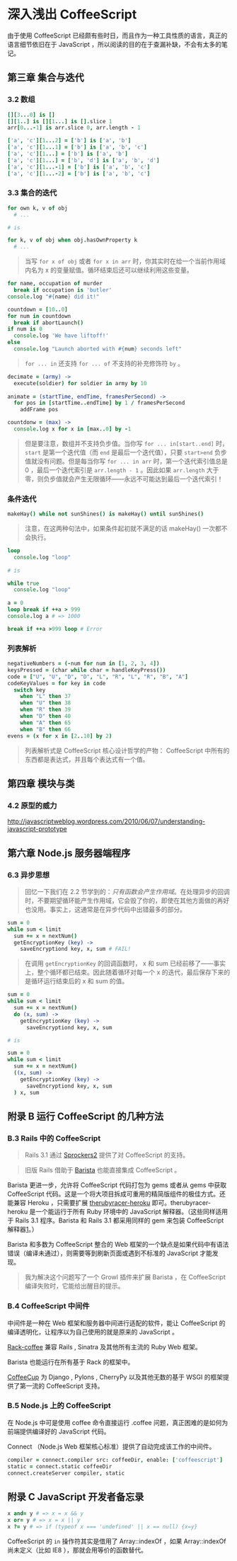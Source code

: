 # 深入浅出 CoffeeScript
由于使用 CoffeeScript 已经颇有些时日，而且作为一种工具性质的语言，真正的语言细节依旧在于 JavaScript ，所以阅读的目的在于查漏补缺，不会有太多的笔记。

## 第三章 集合与迭代
### 3.2 数组

```coffeescript
[][3...0] is []
[][1..] is [][1...] is [].slice 1
arr[0...-1] is arr.slice 0, arr.length - 1

['a', 'c'][1...2] = ['b'] is ['a', 'b']
['a', 'c'][1...1] = ['b'] is ['a', 'b', 'c']
['a', 'c'][1...] = ['b'] is ['a', 'b']
['a', 'c'][1...] = ['b', 'd'] is ['a', 'b', 'd']
['a', 'c'][1...-1] = ['b'] is ['a', 'b', 'c']
['a', 'c'][1...-2] = ['b'] is ['a', 'b', 'c']
```

### 3.3 集合的迭代

```coffeescript
for own k, v of obj
  # ...

# is

for k, v of obj when obj.hasOwnProperty k
  # ...
```

> 当写 `for x of obj` 或者 `for x in arr` 时，你其实时在给一个当前作用域内名为 x 的变量赋值。循环结束后还可以继续利用这些变量。

```coffeescript
for name, occupation of murder
  break if occupation is 'butler'
console.log "#{name} did it!"

countdown = [10..0]
for num in countdown 
  break if abortLaunch()
if num is 0
  console.log 'We have liftoff!'
else
  console.log "Launch aborted with #{num} seconds left"
```

> `for ... in` 还支持 `for ... of` 不支持的补充修饰符 `by` 。

```coffeescript
decimate = (army) ->
  execute(soldier) for soldier in army by 10
  
animate = (startTime, endTime, framesPerSecond) ->
  for pos in [startTime..endTime] by 1 / framesPerSecond
    addFrame pos

countdonw = (max) ->
  console.log x for x in [max..0] by -1
```

> 但是要注意，数组并不支持负步值。当你写 `for ... in[start..end]` 时，`start` 是第一个迭代值（而 `end` 是最后一个迭代值），只要 `start>end` 负步值就没有问题。但是每当你写 `for ... in arr` 时，第一个迭代索引值总是 0 ，最后一个迭代索引是 `arr.length - 1` 。因此如果 `arr.length` 大于零，则负步值就会产生无限循环——永远不可能达到最后一个迭代索引！

### 条件迭代

```coffeescript
makeHay() while not sunShines() is makeHay() until sunShines()
```

> 注意，在这两种句法中，如果条件起初就不满足的话 makeHay() 一次都不会执行。

```coffeescript
loop
  console.log "loop"
  
# is

while true
  console.log "loop"
  
a = 0
loop break if ++a > 999
console.log a # => 1000

break if ++a >999 loop # Error
```

### 列表解析

```coffeescript
negativeNumbers = (-num for num in [1, 2, 3, 4])
keysPressed = (char while char = handleKeyPress())
code = ["U", "U", "D", "D", "L", "R", "L", "R", "B", "A"]
codeKeyValues = for key in code
  switch key
    when "L" then 37
    when "U" then 38
    when "R" then 39
    when "D" then 40
    when "A" then 65
    when "B" then 66
evens = (x for x in [2..10] by 2)
```

> 列表解析式是 CoffeeScript 核心设计哲学的产物： CoffeeScript 中所有的东西都是表达式，并且每个表达式有一个值。

## 第四章 模块与类
### 4.2 原型的威力
http://javascriptweblog.wordpress.com/2010/06/07/understanding-javascript-prototype

## 第六章 Node.js 服务器端程序
### 6.3 异步思想

> 回忆一下我们在 2.2 节学到的：*只有函数会产生作用域*。在处理异步的回调时，不要期望循环能产生作用域，它会毁了你的，即使在其他方面做的再好也没用。事实上，这通常是在异步代码中出错最多的部分。

```coffeescript
sum = 0
while sum < limit
  sum += x = nextNum()
  getEncryptionKey (key) ->
    saveEncryptiond key, x, sum # FAIL!
```

> 在调用 `getEncryptionKey` 的回调函数时， x 和 sum 已经前移了——事实上，整个循环都已结束。因此随着循环对每一个 x 的迭代，最后保存下来的是循环运行结束后的 x 和 sum 的值。

```coffeescript
sum = 0
while sum < limit
  sum += x = nextNum()
  do (x, sum) ->
    getEncryptionKey (key) ->
      saveEncryptiond key, x, sum

# is

sum = 0
while sum < limit
  sum += x = nextNum()
  ((x, sum) ->
    getEncryptionKey (key) ->
      saveEncryptiond key, x, sum
  ) x, sum
```

## 附录 B 运行 CoffeeScript 的几种方法

### B.3 Rails 中的 CoffeeScript

> Rails 3.1 通过 [Sprockers2](http://github.com/sstephenson/sprockets) 提供了对 CoffeeScript 的支持。

> 旧版 Rails 借助于 [Barista](http://github.com/Sutto/barista) 也能直接集成 CoffeeScript 。

Barista 更进一步，允许将 CoffeeScript 代码打包为 gems 或者从 gems 中获取 CoffeeScript 代码。这是一个将大项目拆成可重用的精简版组件的极佳方式。还能兼容 Heroku ，只需要扩展 [therubyracer-heroku](http://github.com/aler/therubyracer-heroku) 即可。therubyracer-heroku 是一个能运行于所有 Ruby 环境中的 JavaScript 解释器。（这些同样适用于 Rails 3.1 程序。Barista 和 Rails 3.1 都采用同样的 gem 来包装 CoffeeScript 解释器[1]。）

Barista 和多数为 CoffeeScript 整合的 Web 框架的一个缺点是如果代码中有语法错误（编译未通过），则需要等到刷新页面或遇到不标准的 JavaScript 才能发现。

> 我为解决这个问题写了一个 Growl 插件来扩展 Barista ，在 CoffeeScript 编译失败时，它能给出醒目的提示。

### B.4 CoffeeScript 中间件

中间件是一种在 Web 框架和服务器中间进行适配的软件，能让 CoffeeScript 的编译透明化，让程序以为自己使用的就是原来的 JavaScript 。

[Rack-coffee](http://github.com/mattly/rack-coffee) 兼容 Rails , Sinatra 及其他所有主流的 Ruby Web 框架。

Barista 也能运行在所有基于 Rack 的框架中。

[CoffeeCup](http://github.com/dec/coffeecup) 为 Django , Pylons , CherryPy 以及其他无数的基于 WSGI 的框架提供了第一流的 CoffeeScript 支持。

### B.5 Node.js 上的 CoffeeScript

在 Node.js 中可是使用 coffee 命令直接运行 .coffee 问题，真正困难的是如何为前端提供编译好的 JavaScript 代码。

Connect （Node.js Web 框架核心标准）提供了自动完成该工作的中间件。

```coffeescript
compiler = connect.compiler src: coffeeDir, enable: ['coffeescript']
static = connect.static coffeeDir
connect.createServer compiler, static
```

## 附录 C JavaScript 开发者备忘录

```coffeescript
x and= y # => x = x && y
x or= y # => x = x || y
x ?= y # => if (typeof x === 'undefined' || x == null) {x=y}
```

CoffeeScript 的 `in` 操作符其实是借用了 Array::indexOf ，如果 Array::indexOf 尚未定义（比如 IE8 ），那就会用等价的函数替代。

[1]: https://github.com/josh/ruby-coffee-script
